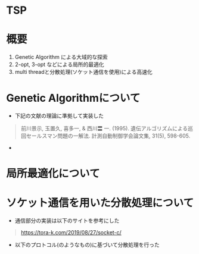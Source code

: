 TSP
=
# 概要
1. Genetic Algorithm による大域的な探索
2. 2-opt, 3-opt などによる局所的最適化
3. multi threadと分散処理(ソケット通信を使用)による高速化

# Genetic Algorithmについて
* 下記の文献の理論に準拠して実装した
>前川景示, 玉置久, 喜多一, & 西川〓 一. (1995). 遺伝アルゴリズムによる巡回セールスマン問題の一解法. 計測自動制御学会論文集, 31(5), 598-605.

* 

# 局所最適化について

# ソケット通信を用いた分散処理について
* 通信部分の実装は以下のサイトを参考にした
> https://tora-k.com/2019/08/27/socket-c/
* 以下のプロトコル(のようなもの)に基づいて分散処理を行った
